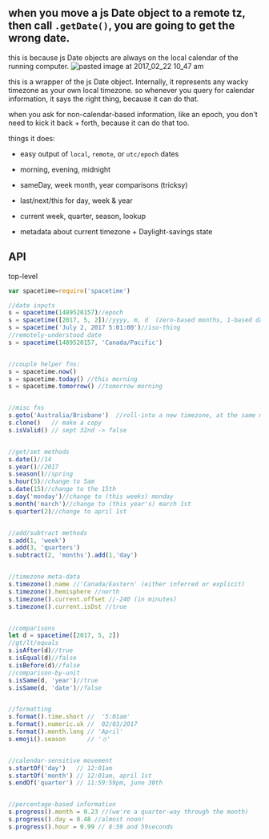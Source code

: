 
## when you move a js Date object to a remote tz, then call `.getDate()`, you are going to get the wrong date.

this is because js Date objects are always on the local calendar of the running computer.
![pasted image at 2017_02_22 10_47 am](https://cloud.githubusercontent.com/assets/399657/23219219/7db8628a-f8ec-11e6-868c-58cf40160936.png)

this is a wrapper of the js Date object. Internally, it represents any wacky timezone as your own local timezone.
so whenever you query for calendar information, it says the right thing, because it can do that.

when you ask for non-calendar-based information, like an epoch, you don't need to kick it back + forth, because it can do that too.

things it does:

* easy output of `local`, `remote`, or `utc/epoch` dates

* morning, evening, midnight

* sameDay, week month, year comparisons (tricksy)

* last/next/this for day, week & year

* current week, quarter, season, lookup

* metadata about current timezone + Daylight-savings state

## API
top-level
```js
var spacetime=require('spacetime')

//date inputs
s = spacetime(1489520157)//epoch
s = spacetime([2017, 5, 2])//yyyy, m, d  (zero-based months, 1-based days)
s = spacetime('July 2, 2017 5:01:00')//iso-thing
//remotely-understood date
s = spacetime(1489520157, 'Canada/Pacific')


//couple helper fns:
s = spacetime.now()
s = spacetime.today() //this morning
s = spacetime.tomorrow() //tomorrow morning


//misc fns
s.goto('Australia/Brisbane')  //roll-into a new timezone, at the same moment
s.clone()   // make a copy
s.isValid() // sept 32nd -> false


//get/set methods
s.date()//14
s.year()//2017
s.season()//spring
s.hour(5)//change to 5am
s.date(15)//change to the 15th
s.day('monday')//change to (this weeks) monday
s.month('march')//change to (this year's) march 1st
s.quarter(2)//change to april 1st


//add/subtract methods
s.add(1, 'week')
s.add(3, 'quarters')
s.subtract(2, 'months').add(1,'day')


//timezone meta-data
s.timezone().name //'Canada/Eastern' (either inferred or explicit)
s.timezone().hemisphere //north
s.timezone().current.offset //-240 (in minutes)
s.timezone().current.isDst //true


//comparisons
let d = spacetime([2017, 5, 2])
//gt/lt/equals
s.isAfter(d)//true
s.isEqual(d)//false
s.isBefore(d)//false
//comparison-by-unit
s.isSame(d, 'year')//true
s.isSame(d, 'date')//false


//formatting
s.format().time.short //  '5:01am'
s.format().numeric.uk //  02/03/2017
s.format().month.long // 'April'
s.emoji().season      // '⛄'


//calendar-sensitive movement
s.startOf('day')   // 12:01am
s.startOf('month') // 12:01am, april 1st
s.endOf('quarter') // 11:59:59pm, june 30th


//percentage-based information
s.progress().month = 0.23 //(we're a quarter-way through the month)
s.progress().day = 0.48 //almost noon!
s.progress().hour = 0.99 // 8:59 and 59seconds
```
